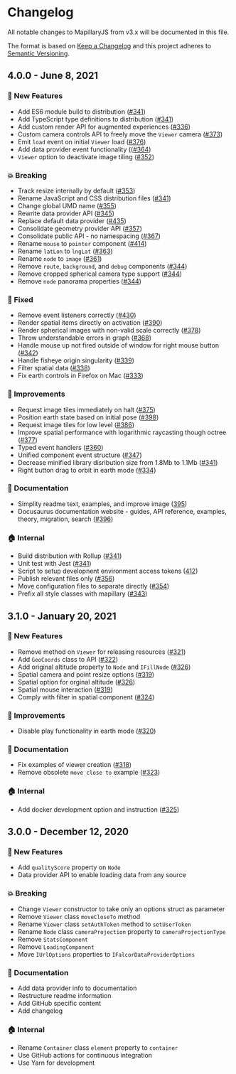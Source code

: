 # Changelog

All notable changes to MapillaryJS from v3.x will be documented in this file.

The format is based on [Keep a Changelog](http://keepachangelog.com/en/1.0.0/) and this project adheres to [Semantic Versioning](http://semver.org/spec/v2.0.0.html).

## 4.0.0 - June 8, 2021

### :rocket: New Features

- Add ES6 module build to distribution ([#341](https://github.com/mapillary/mapillary-js/pull/341))
- Add TypeScript type definitions to distribution ([#341](https://github.com/mapillary/mapillary-js/pull/341))
- Add custom render API for augmented experiences ([#336](https://github.com/mapillary/mapillary-js/pull/336))
- Custom camera controls API to freely move the `Viewer` camera ([#373](https://github.com/mapillary/mapillary-js/pull/373))
- Emit `load` event on initial `Viewer` load ([#376](https://github.com/mapillary/mapillary-js/pull/376))
- Add data provider event functionality (([#364](https://github.com/mapillary/mapillary-js/pull/364))
- `Viewer` option to deactivate image tiling ([#352](https://github.com/mapillary/mapillary-js/pull/352))

### :boom: Breaking

- Track resize internally by default ([#353](https://github.com/mapillary/mapillary-js/pull/353))
- Rename JavaScript and CSS distribution files ([#341](https://github.com/mapillary/mapillary-js/pull/341))
- Change global UMD name ([#355](https://github.com/mapillary/mapillary-js/pull/355))
- Rewrite data provider API ([#345](https://github.com/mapillary/mapillary-js/pull/345))
- Replace default data provider ([#435](https://github.com/mapillary/mapillary-js/pull/435))
- Consolidate geometry provider API ([#357](https://github.com/mapillary/mapillary-js/pull/357))
- Consolidate public API - no namespacing ([#367](https://github.com/mapillary/mapillary-js/pull/367))
- Rename `mouse` to `pointer` component ([#414](https://github.com/mapillary/mapillary-js/pull/414))
- Rename `latLon` to `lngLat` ([#363](https://github.com/mapillary/mapillary-js/pull/363))
- Rename `node` to `image` ([#361](https://github.com/mapillary/mapillary-js/pull/361))
- Remove `route`, `background`, and `debug` components ([#344](https://github.com/mapillary/mapillary-js/pull/344))
- Remove cropped spherical camera type support ([#344](https://github.com/mapillary/mapillary-js/pull/344))
- Remove `node` panorama properties ([#344](https://github.com/mapillary/mapillary-js/pull/344))

### :bug: Fixed

- Remove event listeners correctly ([#430](https://github.com/mapillary/mapillary-js/pull/430))
- Render spatial items directly on activation ([#390](https://github.com/mapillary/mapillary-js/pull/390))
- Render spherical images with non-valid scale correctly ([#378](https://github.com/mapillary/mapillary-js/pull/378))
- Throw understandable errors in graph ([#368](https://github.com/mapillary/mapillary-js/pull/368))
- Handle mouse up not fired outside of window for right mouse button ([#342](https://github.com/mapillary/mapillary-js/pull/342))
- Handle fisheye origin singularity ([#339](https://github.com/mapillary/mapillary-js/pull/339))
- Filter spatial data ([#338](https://github.com/mapillary/mapillary-js/pull/338))
- Fix earth controls in Firefox on Mac ([#333](https://github.com/mapillary/mapillary-js/pull/333))

### :nail_care: Improvements

- Request image tiles immediately on halt ([#375](https://github.com/mapillary/mapillary-js/pull/375))
- Position earth state based on initial pose ([#398](https://github.com/mapillary/mapillary-js/pull/398))
- Request image tiles for low level ([#386](https://github.com/mapillary/mapillary-js/pull/386))
- Improve spatial performance with logarithmic raycasting though octree ([#377](https://github.com/mapillary/mapillary-js/pull/377))
- Typed event handlers ([#360](https://github.com/mapillary/mapillary-js/pull/360))
- Unified component event structure ([#347](https://github.com/mapillary/mapillary-js/pull/347))
- Decrease minified library disribution size from 1.8Mb to 1.1Mb ([#341](https://github.com/mapillary/mapillary-js/pull/341))
- Right button drag to orbit in earth mode ([#334](https://github.com/mapillary/mapillary-js/pull/334))

### :memo: Documentation

- Simplity readme text, examples, and improve image ([395](https://github.com/mapillary/mapillary-js/pull/395))
- Docusaurus documentation website - guides, API reference, examples, theory, migration, search ([#396](https://github.com/mapillary/mapillary-js/pull/396))

### :house: Internal

- Build distribution with Rollup ([#341](https://github.com/mapillary/mapillary-js/pull/341))
- Unit test with Jest ([#341](https://github.com/mapillary/mapillary-js/pull/341))
- Script to setup developnent environment access tokens ([412](https://github.com/mapillary/mapillary-js/pull/412))
- Publish relevant files only ([#356](https://github.com/mapillary/mapillary-js/pull/356))
- Move configuration files to separate directly ([#354](https://github.com/mapillary/mapillary-js/pull/354))
- Prefix all style classes with mapillary ([#343](https://github.com/mapillary/mapillary-js/pull/343))

## 3.1.0 - January 20, 2021

### :rocket: New Features

- Remove method on `Viewer` for releasing resources ([#321](https://github.com/mapillary/mapillary-js/pull/321))
- Add `GeoCoords` class to API ([#322](https://github.com/mapillary/mapillary-js/pull/322))
- Add original altitude property to `Node` and `IFillNode` ([#326](https://github.com/mapillary/mapillary-js/pull/326))
- Spatial camera and point resize options ([#319](https://github.com/mapillary/mapillary-js/pull/319))
- Spatial option for orginal altitude ([#326](https://github.com/mapillary/mapillary-js/pull/326))
- Spatial mouse interaction ([#319](https://github.com/mapillary/mapillary-js/pull/319))
- Comply with filter in spatial component ([#324](https://github.com/mapillary/mapillary-js/pull/324))

### :nail_care: Improvements

- Disable play functionality in earth mode ([#320](https://github.com/mapillary/mapillary-js/pull/320))

### :memo: Documentation

- Fix examples of viewer creation ([#318](https://github.com/mapillary/mapillary-js/pull/318))
- Remove obsolete `move close to` example ([#323](https://github.com/mapillary/mapillary-js/pull/323))

### :house: Internal

- Add docker development option and instruction ([#325](https://github.com/mapillary/mapillary-js/pull/325))

## 3.0.0 - December 12, 2020

### :rocket: New Features

- Add `qualityScore` property on `Node`
- Data provider API to enable loading data from any source

### :boom: Breaking

- Change `Viewer` constructor to take only an options struct as parameter
- Remove `Viewer` class `moveCloseTo` method
- Rename `Viewer` class `setAuthToken` method to `setUserToken`
- Rename `Node` class `cameraProjection` property to `cameraProjectionType`
- Remove `StatsComponent`
- Remove `LoadingComponent`
- Move `IUrlOptions` properties to `IFalcorDataProviderOptions`

### :memo: Documentation

- Add data provider info to documentation
- Restructure readme information
- Add GitHub specific content
- Add changelog

### :house: Internal

- Rename `Container` class `element` property to `container`
- Use GitHub actions for continuous integration
- Use Yarn for development
